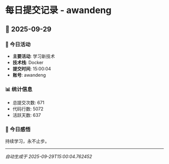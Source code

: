 # 每日提交记录 - awandeng

## 📅 2025-09-29

### 🎯 今日活动
- **主要活动**: 学习新技术
- **技术栈**: Docker
- **提交时间**: 15:00:04
- **账号**: awandeng

### 📊 统计信息
- 总提交次数: 671
- 代码行数: 5072
- 活跃天数: 637

### 💭 今日感悟
持续学习，永不止步。

---
*自动生成于 2025-09-29T15:00:04.762452*
